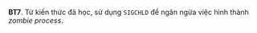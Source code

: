 **BT7**. Từ kiến thức đã học, sử dụng `SIGCHLD` để ngăn ngừa việc hình thành *zombie process*.